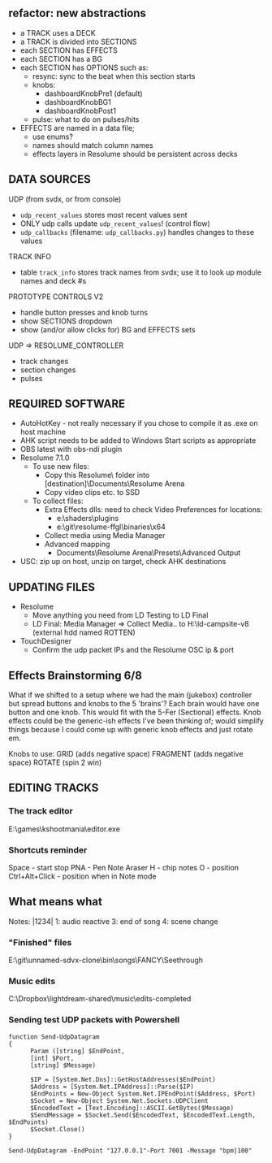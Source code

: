 ## refactor: new abstractions

- a TRACK uses a DECK
- a TRACK is divided into SECTIONS
- each SECTION has EFFECTS
- each SECTION has a BG
- each SECTION has OPTIONS such as:
  - resync: sync to the beat when this section starts
  - knobs: 
    - dashboardKnobPre1 (default)
    - dashboardKnobBG1
    - dashboardKnobPost1
  - pulse: what to do on pulses/hits
- EFFECTS are named in a data file; 
  - use enums?
  - names should match column names
  - effects layers in Resolume should be persistent across decks


## DATA SOURCES

UDP (from svdx, or from console)
- `udp_recent_values` stores most recent values sent
- ONLY udp calls update `udp_recent_values`! (control flow)
- `udp_callbacks` (filename: `udp_callbacks.py`) handles changes to these values

TRACK INFO
- table `track_info` stores track names from svdx; use it to look up module names and deck #s

PROTOTYPE CONTROLS V2
- handle button presses and knob turns
- show SECTIONS dropdown
- show (and/or allow clicks for) BG and EFFECTS sets

UDP => RESOLUME_CONTROLLER
- track changes
- section changes
- pulses

## REQUIRED SOFTWARE
- AutoHotKey - not really necessary if you chose to compile it as .exe on host machine
- AHK script needs to be added to Windows Start scripts as appropriate
- OBS latest with obs-ndi plugin
- Resolume 7.1.0
  - To use new files:
    - Copy this Resolume\ folder into [destination]\Documents\Resolume Arena
    - Copy video clips etc. to SSD
  - To collect files:
    - Extra Effects dlls: need to check Video Preferences for locations: 
      - e:\shaders\plugins
      - e:\git\resolume-ffgl\binaries\x64
    - Collect media using Media Manager
    - Advanced mapping
      - Documents\Resolume Arena\Presets\Advanced Output
- USC: zip up on host, unzip on target, check AHK destinations

## UPDATING FILES
- Resolume
  - Move anything you need from LD Testing to LD Final
  - LD Final: Media Manager => Collect Media.. to H:\ld-campsite-v8 (external hdd named ROTTEN)
- TouchDesigner
  - Confirm the udp packet IPs and the Resolume OSC ip & port

## Effects Brainstorming 6/8
What if we shifted to a setup where we had the main (jukebox) controller but spread buttons and knobs to the 5 'brains'? Each brain would have one button and one knob. This would fit with the 5-Fer (Sectional) effects. Knob effects could be the generic-ish effects I've been thinking of; would simplify things because I could come up with generic knob effects and just rotate em.

Knobs to use:
GRID (adds negative space)
FRAGMENT (adds negative space)
ROTATE (spin 2 win)



## EDITING TRACKS
### The track editor
E:\games\kshootmania\editor.exe

### Shortcuts reminder
Space - start stop
PNA - Pen Note Araser
H - chip notes
O - position
Ctrl+Alt+Click - position when in Note mode

## What means what
Notes:
|1234|
1: audio reactive
3: end of song
4: scene change

### "Finished" files
E:\git\unnamed-sdvx-clone\bin\songs\FANCY\Seethrough

### Music edits
C:\Dropbox\lightdream-shared\music\edits-completed

### Sending test UDP packets with Powershell
```
function Send-UdpDatagram
{
      Param ([string] $EndPoint,
      [int] $Port,
      [string] $Message)

      $IP = [System.Net.Dns]::GetHostAddresses($EndPoint)
      $Address = [System.Net.IPAddress]::Parse($IP)
      $EndPoints = New-Object System.Net.IPEndPoint($Address, $Port)
      $Socket = New-Object System.Net.Sockets.UDPClient
      $EncodedText = [Text.Encoding]::ASCII.GetBytes($Message)
      $SendMessage = $Socket.Send($EncodedText, $EncodedText.Length, $EndPoints)
      $Socket.Close()
}

Send-UdpDatagram -EndPoint "127.0.0.1"-Port 7001 -Message "bpm|100"
```
